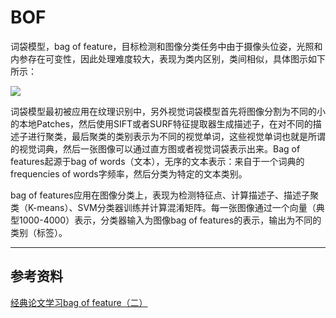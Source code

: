 # BOF

词袋模型，bag of feature，目标检测和图像分类任务中由于摄像头位姿，光照和内参存在可变性，因此处理难度较大，表现为类内区别，类间相似，具体图示如下所示：

![](http://chenguanfuqq.gitee.io/tuquan2/img_2018_5/screen_2018-05-10_09.29.11.png)

词袋模型最初被应用在纹理识别中，另外视觉词袋模型首先将图像分割为不同的小的本地Patches，然后使用SIFT或者SURF特征提取器生成描述子，在对不同的描述子进行聚类，最后聚类的类别表示为不同的视觉单词，这些视觉单词也就是所谓的视觉词典，然后一张图像可以通过直方图或者视觉词袋表示出来。Bag of features起源于bag of words（文本），无序的文本表示：来自于一个词典的frequencies of words字频率，然后分类为特定的文本类别。

bag of features应用在图像分类上，表现为检测特征点、计算描述子、描述子聚类（K-means）、SVM分类器训练并计算混淆矩阵。每一张图像通过一个向量（典型1000-4000）表示，分类器输入为图像bag of features的表示，输出为不同的类别（标签）。


---
## 参考资料

[经典论文学习bag of feature（二）](https://www.cnblogs.com/oudan/p/4169021.html)

